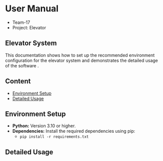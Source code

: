 # User Manual 

- Team-17 
- Project: Elevator


## Elevator System 

This documentation shows how to set up the recommended environment configuration for the elevator system and demonstrates the detailed usage of the software .

## Content

- [Environment Setup](#environment-setup)
- [Detailed Usage](#detailed-usage)



## Environment Setup

- **Python:** Version 3.10 or higher.
- **Dependencies:** Install the required dependencies using pip:
  - `pip install -r requirements.txt`


## Detailed Usage


